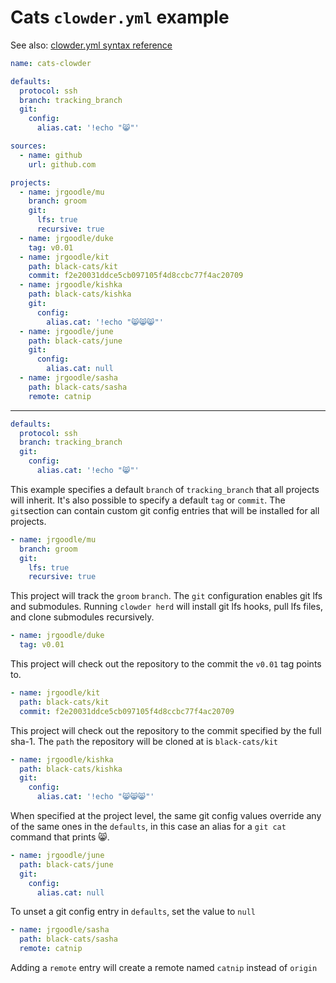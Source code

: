 # Cats `clowder.yml` example

See also: [clowder.yml syntax reference](clowder-yml-syntax-reference.md)

```yaml
name: cats-clowder

defaults:
  protocol: ssh
  branch: tracking_branch
  git:
    config:
      alias.cat: '!echo "😸"'

sources:
  - name: github
    url: github.com

projects:
  - name: jrgoodle/mu
    branch: groom
    git:
      lfs: true
      recursive: true
  - name: jrgoodle/duke
    tag: v0.01
  - name: jrgoodle/kit
    path: black-cats/kit
    commit: f2e20031ddce5cb097105f4d8ccbc77f4ac20709
  - name: jrgoodle/kishka
    path: black-cats/kishka
    git:
      config:
        alias.cat: '!echo "😸😸😸"'
  - name: jrgoodle/june
    path: black-cats/june
    git:
      config:
        alias.cat: null
  - name: jrgoodle/sasha
    path: black-cats/sasha
    remote: catnip
```

---

```yaml
defaults:
  protocol: ssh
  branch: tracking_branch
  git:
    config:
      alias.cat: '!echo "😸"'
```

This example specifies a default `branch` of `tracking_branch` that all projects will inherit. It's also possible to specify a default `tag` or `commit`. The `git`section can contain custom git config entries that will be installed for all projects.

```yaml
- name: jrgoodle/mu
  branch: groom
  git:
    lfs: true
    recursive: true
```

This project will track the `groom` `branch`. The `git` configuration enables git lfs and submodules. Running `clowder herd` will install git lfs hooks, pull lfs files, and clone submodules recursively.

```yaml
- name: jrgoodle/duke
  tag: v0.01
```

This project will check out the repository to the commit the `v0.01` tag points to.

```yaml
- name: jrgoodle/kit
  path: black-cats/kit
  commit: f2e20031ddce5cb097105f4d8ccbc77f4ac20709
```

This project will check out the repository to the commit specified by the full sha-1. The `path` the repository will be cloned at is `black-cats/kit`

```yaml
- name: jrgoodle/kishka
  path: black-cats/kishka
  git:
    config:
      alias.cat: '!echo "😸😸😸"'
```

When specified at the project level, the same git config values override any of the same ones in the `defaults`, in this case an alias for a `git cat` command that prints 😸.

```yaml
- name: jrgoodle/june
  path: black-cats/june
  git:
    config:
      alias.cat: null
```

To unset a git config entry in `defaults`, set the value to `null`

```yaml
- name: jrgoodle/sasha
  path: black-cats/sasha
  remote: catnip
```

Adding a `remote` entry will create a remote named `catnip` instead of `origin`
